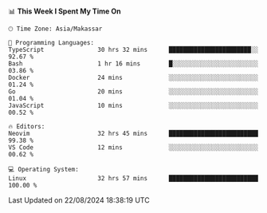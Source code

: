 <!--START_SECTION:waka-->
📊 **This Week I Spent My Time On** 

```text
🕑︎ Time Zone: Asia/Makassar

💬 Programming Languages: 
TypeScript               30 hrs 32 mins      ███████████████████████░░   92.67 % 
Bash                     1 hr 16 mins        █░░░░░░░░░░░░░░░░░░░░░░░░   03.86 % 
Docker                   24 mins             ░░░░░░░░░░░░░░░░░░░░░░░░░   01.24 % 
Go                       20 mins             ░░░░░░░░░░░░░░░░░░░░░░░░░   01.04 % 
JavaScript               10 mins             ░░░░░░░░░░░░░░░░░░░░░░░░░   00.52 % 

🔥 Editors: 
Neovim                   32 hrs 45 mins      █████████████████████████   99.38 % 
VS Code                  12 mins             ░░░░░░░░░░░░░░░░░░░░░░░░░   00.62 % 

💻 Operating System: 
Linux                    32 hrs 57 mins      █████████████████████████   100.00 % 
```


 Last Updated on 22/08/2024 18:38:19 UTC
<!--END_SECTION:waka-->
